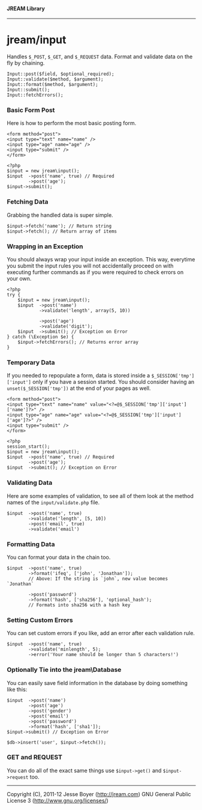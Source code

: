 #### JREAM Library
* * *

# jream/input
Handles `$_POST`, `$_GET`, and `$_REQUEST` data. Format and validate data on the fly by chaining.

    Input::post($field, $optional_required);
    Input::validate($method, $argument);
    Input::format($method, $argument);
    Input::submit();
    Input::fetchErrors();

### Basic Form Post
Here is how to perform the most basic posting form.

    <form method="post">
    <input type="text" name="name" />
    <input type="age" name="age" />
    <input type="submit" />
    </form>

    <?php
    $input = new jream\input();
    $input  ->post('name', true) // Required
            ->post('age');
    $input->submit();
        

### Fetching Data
Grabbing the handled data is super simple.

    $input->fetch('name'); // Return string
    $input->fetch(); // Return array of items
        
        
### Wrapping in an Exception
You should always wrap your input inside an exception. This way, everytime you submit the input rules you will not accidentally proceed on with executing further commands as if you were required to check errors on your own.

    <?php
    try {
        $input = new jream\input();
        $input  ->post('name')
                ->validate('length', array(5, 10))
                
                ->post('age')
                ->validate('digit');
        $input  ->submit(); // Exception on Error
    } catch (\Exception $e) {
        $input->fetchErrors(); // Returns error array
    }
    
### Temporary Data
If you needed to repopulate a form, data is stored inside a `$_SESSION['tmp']['input']` only if you have a session started. You should consider having an `unset($_SESSION['tmp'])` at the end of your pages as well.

    <form method="post">
    <input type="text" name="name" value="<?=@$_SESSION['tmp']['input']['name']?>" />
    <input type="age" name="age" value="<?=@$_SESSION['tmp']['input']['age']?>" />
    <input type="submit" />
    </form>

    <?php
    session_start();
    $input = new jream\input();
    $input  ->post('name', true) // Required
            ->post('age');
    $input  ->submit(); // Exception on Error


### Validating Data
Here are some examples of validation, to see all of them look at the method names of the `input/validate.php` file.
        
    $input  ->post('name', true)
            ->validate('length', [5, 10])
            ->post('email', true)
            ->validate('email')
        
### Formatting Data
You can format your data in the chain too.

    $input  ->post('name', true)
            ->format('ifeq', ['john', 'Jonathan']);
            // Above: If the string is `john`, new value becomes `Jonathan`
            
            ->post('password')
            ->format('hash', ['sha256'], 'optional_hash');
            // Formats into sha256 with a hash key
    
### Setting Custom Errors
You can set custom errors if you like, add an error after each validation rule.

    $input  ->post('name', true)
            ->validate('minlength', 5);
            ->error('Your name should be longer than 5 characters!')
            
### Optionally Tie into the jream\Database 
You can easily save field information in the database by doing something like this:

    $input  ->post('name')
            ->post('age')
            ->post('gender')
            ->post('email')
            ->post('password')
            ->format('hash', ['sha1']);
    $input->submit() // Exception on Error
    
    $db->insert('user', $input->fetch());
            
            
### GET and REQUEST
You can do all of the exact same things use `$input->get()` and `$input->request` too.
       
* * *
Copyright (C), 2011-12 Jesse Boyer (http://jream.com) GNU General Public License 3 (http://www.gnu.org/licenses/)